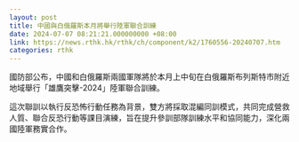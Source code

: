 ```yaml
---
layout: post
title: 中國與白俄羅斯本月將舉行陸軍聯合訓練
date: 2024-07-07 08:21:21.000000000 +08:00
link: https://news.rthk.hk/rthk/ch/component/k2/1760556-20240707.htm
categories: rthk
---
```


國防部公布，中國和白俄羅斯兩國軍隊將於本月上中旬在白俄羅斯布列斯特市附近地域舉行「雄鷹突擊-2024」陸軍聯合訓練。

這次聯訓以執行反恐怖行動任務為背景，雙方將採取混編同訓模式，共同完成營救人質、聯合反恐行動等課目演練，旨在提升參訓部隊訓練水平和協同能力，深化兩國陸軍務實合作。
